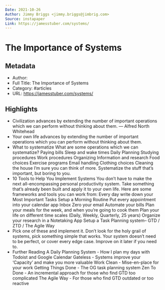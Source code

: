 ```yaml
---
Date: 2021-10-26
Author: Jimmy Briggs <jimmy.briggs@jimbrig.com>
Source: instapaper
Link: https://jamesstuber.com/systems/
---
```

# The Importance of Systems

## Metadata
- Author: 
- Full Title: The Importance of Systems
- Category: #articles
- URL: https://jamesstuber.com/systems/

## Highlights
- Civilization advances by extending the number of important operations which we can perform without thinking about them. — Alfred North Whitehead
- Your own life advances by extending the number of important operations which you can perform without thinking about them.
- What to systematize
  What are some operations which we can systematize?
  Paying bills
  Sleep and wake times
  Daily Planning
  Studying procedures
  Work procedures
  Organizing Information and research
  Food choices
  Exercise programs
  Email handling
  Clothing choices
  Cleaning the house
  I’m sure you can think of more.
  Systematize the stuff that’s important, but boring to you.
- 10 Tools to Help You Implement Systems
  You don’t have to make the next all-encompassing personal productivity system. Take something that’s already been built and apply it to your own life.
  Here are some frameworks and tools you can work from:
  Every day write down your Most Important Tasks
  Setup a Morning Routine
  Put every appointment into your calendar app
  Inbox Zero your email
  Automate your bills
  Plan your meals for the week, and when you’re going to cook them
  Plan your life on different time scales (Daily, Weekly, Quarterly, 25 years)
  Organize your research in a Notetaking App
  Setup a Task Planning system– GTD / ZTD / The Agile Way
- Pick one of these and implement it. Don’t look for the holy grail of systems, pick something simple that works. Your system doesn’t need to be perfect, or cover every edge case. Improve on it later if you need to.
- Further Reading
  A Daily Planning System - How I plan my days with Todoist and Google Calendar
  Gateless - Systems improve your ‘Capacity’ and make you more valuable
  Work Clean - Mise-en-place for your work
  Getting Things Done - The OG task planning system
  Zen To Done - An incremental approach for those who find GTD too complicated
  The Agile Way - For those who find GTD outdated or too reactive
